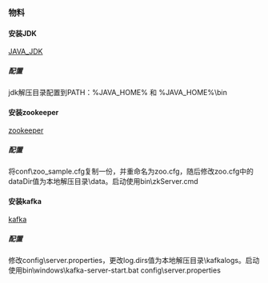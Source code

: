 ### 物料
#### 安装JDK
[JAVA_JDK](https://www.oracle.com/java/technologies/downloads/)

##### 配置
jdk解压目录配置到PATH：%JAVA_HOME% 和 %JAVA_HOME%\bin

#### 安装zookeeper
[zookeeper](https://github.com/apache/zookeeper/tags)

##### 配置
将conf\zoo_sample.cfg复制一份，并重命名为zoo.cfg，随后修改zoo.cfg中的dataDir值为本地解压目录\data。启动使用bin\zkServer.cmd

#### 安装kafka
[kafka](https://github.com/apache/kafka/tags)

##### 配置
修改config\server.properties，更改log.dirs值为本地解压目录\kafkalogs。启动使用bin\windows\kafka-server-start.bat config\server.properties
